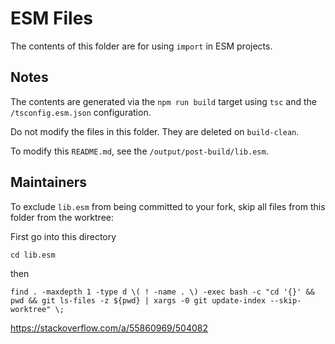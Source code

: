 ESM Files
=========

The contents of this folder are for using `import` in ESM
projects.


Notes
-----

The contents are generated via the `npm run build` target
using `tsc` and the `/tsconfig.esm.json` configuration.

Do not modify the files in this folder. They are deleted on `build-clean`.

To modify this `README.md`, see the `/output/post-build/lib.esm`.

Maintainers
-----
To exclude `lib.esm` from being committed to your fork, skip all files from this folder 
from the worktree:

First go into this directory
```
cd lib.esm
```
then
```
find . -maxdepth 1 -type d \( ! -name . \) -exec bash -c "cd '{}' && pwd && git ls-files -z ${pwd} | xargs -0 git update-index --skip-worktree" \;
```

https://stackoverflow.com/a/55860969/504082
